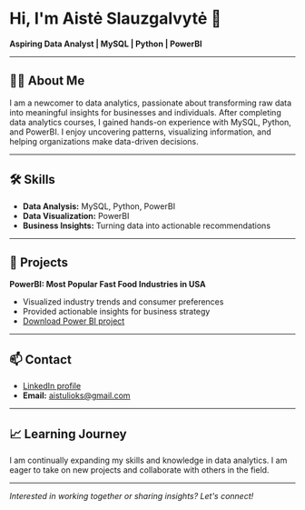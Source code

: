 # Hi, I'm Aistė Slauzgalvytė 👋

**Aspiring Data Analyst | MySQL | Python | PowerBI**

---

## 👩‍💻 About Me

I am a newcomer to data analytics, passionate about transforming raw data into meaningful insights for businesses and individuals. After completing data analytics courses, I gained hands-on experience with MySQL, Python, and PowerBI. I enjoy uncovering patterns, visualizing information, and helping organizations make data-driven decisions.

---

## 🛠️ Skills

- **Data Analysis:** MySQL, Python, PowerBI
- **Data Visualization:** PowerBI
- **Business Insights:** Turning data into actionable recommendations

---

## 🚀 Projects

**PowerBI: Most Popular Fast Food Industries in USA**
- Visualized industry trends and consumer preferences
- Provided actionable insights for business strategy
- [Download Power BI project](./Power%20BI%20projektas_Aist%C4%97%20Slauzgalvyt%C4%97%20(1).pbix)

---

## 📫 Contact

- [LinkedIn profile](https://www.linkedin.com/in/aiste-slauzgalvyte-b59082251)
- **Email:** aistulioks@gmail.com

---

## 📈 Learning Journey

I am continually expanding my skills and knowledge in data analytics. I am eager to take on new projects and collaborate with others in the field.

---

_Interested in working together or sharing insights? Let's connect!_
